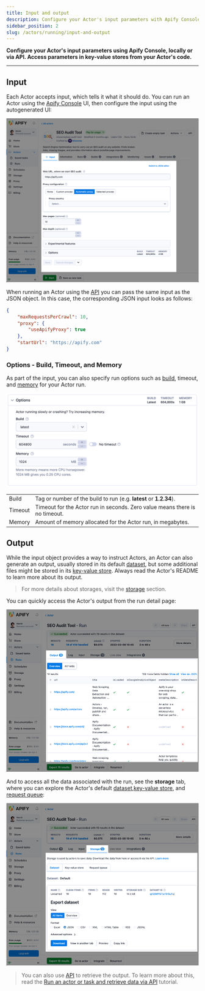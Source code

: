 ```yaml
---
title: Input and output
description: Configure your Actor's input parameters with Apify Console, locally or via API. Access parameters in key-value stores from your Actor's code.
sidebar_position: 2
slug: /actors/running/input-and-output
---
```


**Configure your Actor's input parameters using Apify Console, locally or via API. Access parameters in key-value stores from your Actor's code.**

---

## Input

Each Actor accepts input, which tells it what it should do. You can run an Actor using the [Apify Console](https://console.apify.com) UI, then configure the input using the autogenerated UI:

![Input UI](./images/input_and_output/actor-input.png)

When running an Actor using the [API](https://docs.apify.com/api/v2) you can pass the same input as the JSON object. In this case, the corresponding JSON input looks as follows:

```json
{
    "maxRequestsPerCrawl": 10,
    "proxy": {
        "useApifyProxy": true
    },
    "startUrl": "https://apify.com"
}
```

### Options - Build, Timeout, and Memory

As part of the input, you can also specify run options such as [build](../development/builds_and_runs/builds.md), timeout, and [memory](./usage_and_resources.md) for your Actor run.

![Run options](./images/input_and_output/actor-options.png)

<!-- Using an HTML table because it doesn't have a header - markdown doesn't allow tables with no headers -->
<table>
    <tr>
        <td>Build</td>
        <td>Tag or number of the build to run (e.g. <strong>latest</strong> or <strong>1.2.34</strong>).</td>
    </tr>
    <tr>
        <td>Timeout</td>
        <td>Timeout for the Actor run in seconds. Zero value means there is no timeout.</td>
    </tr>
    <tr>
        <td>Memory</td>
        <td>Amount of memory allocated for the Actor run, in megabytes.</td>
    </tr>
</table>

## Output

While the input object provides a way to instruct Actors, an Actor can also generate an output, usually stored in its default [dataset](../../storage/dataset), but some additional files might be stored in its [key-value store](../../storage/key-value-store). Always read the Actor's README to learn more about its output.

> For more details about storages, visit the [storage](../../storage/index.md) section.

You can quickly access the Actor's output from the run detail page:

![Actor output](./images/input_and_output/actor-output.png)

And to access all the data associated with the run, see the **storage** tab, where you can explore the Actor's default [dataset](../../storage/dataset),[key-value store](../../storage/key-value-store), and [request queue](../../storage/request-queue):

![Actor output](./images/input_and_output/actor-storage.png)

> You can also use [API](https://docs.apify.com/api/v2) to retrieve the output. To learn more about this, read the [Run an actor or task and retrieve data via API](/academy/api/run-actor-and-retrieve-data-via-api) tutorial.


